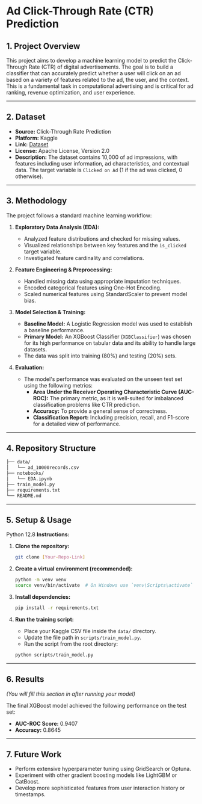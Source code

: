 # Ad Click-Through Rate (CTR) Prediction

## 1. Project Overview

This project aims to develop a machine learning model to predict the Click-Through Rate (CTR) of digital advertisements. The goal is to build a classifier that can accurately predict whether a user will click on an ad based on a variety of features related to the ad, the user, and the context. This is a fundamental task in computational advertising and is critical for ad ranking, revenue optimization, and user experience.

---

## 2. Dataset

* **Source:** Click-Through Rate Prediction
* **Platform:** Kaggle
* **Link:** [Dataset](https://www.kaggle.com/datasets/swekerr/click-through-rate-prediction)
* **License:** Apache License, Version 2.0
* **Description:** The dataset contains 10,000 of ad impressions, with features including user information, ad characteristics, and contextual data. The target variable is `Clicked on Ad` (1 if the ad was clicked, 0 otherwise).

---

## 3. Methodology

The project follows a standard machine learning workflow:

1.  **Exploratory Data Analysis (EDA):**
    * Analyzed feature distributions and checked for missing values.
    * Visualized relationships between key features and the `is_clicked` target variable.
    * Investigated feature cardinality and correlations.

2.  **Feature Engineering & Preprocessing:**
    * Handled missing data using appropriate imputation techniques.
    * Encoded categorical features using One-Hot Encoding.
    * Scaled numerical features using StandardScaler to prevent model bias.

3.  **Model Selection & Training:**
    * **Baseline Model:** A Logistic Regression model was used to establish a baseline performance.
    * **Primary Model:** An XGBoost Classifier (`XGBClassifier`) was chosen for its high performance on tabular data and its ability to handle large datasets.
    * The data was split into training (80%) and testing (20%) sets.

4.  **Evaluation:**
    * The model's performance was evaluated on the unseen test set using the following metrics:
        * **Area Under the Receiver Operating Characteristic Curve (AUC-ROC):** The primary metric, as it is well-suited for imbalanced classification problems like CTR prediction.
        * **Accuracy:** To provide a general sense of correctness.
        * **Classification Report:** Including precision, recall, and F1-score for a detailed view of performance.

---

## 4. Repository Structure
```bash
├── data/
│   └── ad_10000records.csv         
├── notebooks/
│   └── EDA.ipynb        
├── train_model.py     
├── requirements.txt
└── README.md
```
---

## 5. Setup & Usage
Python 12.8
**Instructions:**

1.  **Clone the repository:**
    ```bash
    git clone [Your-Repo-Link]
    ```

2.  **Create a virtual environment (recommended):**
    ```bash
    python -m venv venv
    source venv/bin/activate  # On Windows use `venv\Scripts\activate`
    ```

3.  **Install dependencies:**
    ```bash
    pip install -r requirements.txt
    ```

4.  **Run the training script:**
    * Place your Kaggle CSV file inside the `data/` directory.
    * Update the file path in `scripts/train_model.py`.
    * Run the script from the root directory:
    ```bash
    python scripts/train_model.py
    ```

---

## 6. Results

*(You will fill this section in after running your model)*

The final XGBoost model achieved the following performance on the test set:
* **AUC-ROC Score:** 0.9407
* **Accuracy:** 0.8645

---

## 7. Future Work

* Perform extensive hyperparameter tuning using GridSearch or Optuna.
* Experiment with other gradient boosting models like LightGBM or CatBoost.
* Develop more sophisticated features from user interaction history or timestamps.